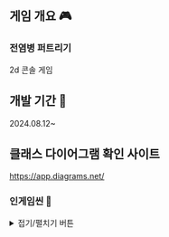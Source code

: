 ## 게임 개요 🎮
### 전염병 퍼트리기
2d 콘솔 게임

## 개발 기간 📅
2024.08.12~

## 클래스 다이어그램 확인 사이트
https://app.diagrams.net/


### 인게임씬 🔎
<details>
<summary>접기/펼치기 버튼</summary> 
<div markdown="1">

#### 메인 화면
![image](https://github.com/user-attachments/assets/8ce87669-f61b-4482-87cf-b0ce8eead2df)

#### 선택 화면
![image](https://github.com/user-attachments/assets/8d0b51a3-e268-4a3c-99dd-d88e682f334f)

#### 게임 화면
![image](https://github.com/user-attachments/assets/69c4a097-e503-4469-86ef-88471470d332)

